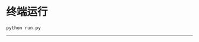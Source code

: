 # 终端运行

```shell
python run.py
```
***********************************************************************************************************************************************************************************************************************************************************************************************************************************************************************************************************************************************************************************************************************************************************************************************************************************************************************************************************************************************************************************************************************************************************************************************************************************************************************************************************************************************************************************************************************************************************************************************************************************************************************************************************